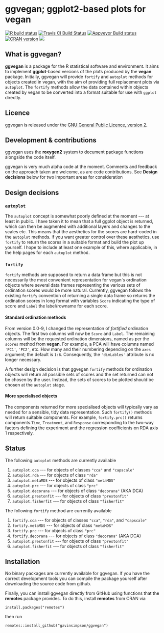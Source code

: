 # ggvegan; ggplot2-based plots for vegan

<!-- badges: start -->
[![R build status](https://github.com/gavinsimpson/ggvegan/workflows/R-CMD-check/badge.svg)](https://github.com/gavinsimpson/ggvegan/actions)
[![Travis CI Build Status](https://travis-ci.org/gavinsimpson/ggvegan.svg?branch=master)](https://travis-ci.org/gavinsimpson/ggvegan)
[![Appveyor Build status](https://ci.appveyor.com/api/projects/status/hc8dbxrim2nj3c1i/branch/master)](https://ci.appveyor.com/project/gavinsimpson/ggvegan/branch/master)
[![CRAN version](http://www.r-pkg.org/badges/version/ggvegan)](http://cran.rstudio.com/web/packages/ggvegan/index.html)
[![](http://cranlogs.r-pkg.org/badges/grand-total/ggvegan)](http://cran.rstudio.com/web/packages/ggvegan/index.html)
<!-- badges: end -->

## What is ggvegan?
**ggvegan** is a package for the R statistical software and environment. It aims to implement **ggplot**-based versions of the plots produced by the **vegan** package. Initially, ggvegan will provide `fortify` and `autoplot` methods for objects created in vegan, with the aim of providing full replacement plots via `autoplot`. The `fortify` methods allow the data contained within objects created by vegan to be converted into a format suitable for use with `ggplot` directly.

## Licence
ggvegan is released under the [GNU General Public Licence, version 2](http://www.r-project.org/Licenses/GPL-2).

## Development & contributions
ggvegan uses the **roxygen2** system to document package functions alongside the code itself.

ggvegan is very much alpha code at the moment. Comments and feedback on the approach taken are welcome, as are code contributions. See **Design decisions** below for two important areas for consideration

## Design decisions
### `autoplot`
The `autoplot` concept is somewhat poorly defined at the moment --- at least in public. I have taken it to mean that a full ggplot object is returned, which can then be augmented with additional layers and changes to the scales etc. This means that the aesthetics for the scores are hard-coded in the `autoplot` methods. If you want greater control over these aesthetics, use `fortify` to return the scores in a suitable format and build the plot up yourself. I hope to include at least one example of this, where applicable, in the help pages for each `autoplot` method.

### `fortify`
`fortify` methods are supposed to return a data frame but this is not necessarily the most convenient representation for vegan's ordination objects where several data frames representing the various sets of ordination scores would be more natural. Currently, ggvegan follows the existing `fortify` convention of returning a single data frame so returns the ordination scores in long format with variables `Score` indicating the type of score and `Label` the label/rowname for each score.

#### Standard ordination methods
From version 0.0-9, I changed the representation of *fortified* ordination objects. The first two columns will now be `Score` and `Label`. The remaining columns will be the requested ordination dimensions, named as per the `scores` method from **vegan**. For example, a PCA will have columns named `'PC1'`, `'PC2'`, etc. How many and their numbering depending on the `axes` argument; the default is `1:6`. Consequently, the `'dimLables'` attribute is no longer necessary.

A further design decision is that ggvegan `fortify` methods for ordination objects will return all possible sets of scores and the set returned can not be chosen by the user. Instead, the sets of scores to be plotted should be chosen at the `autoplot` stage.

#### More specialised objects
The components returned for more specialised objects will typically vary as needed for a sensible, tidy data representation. Such `fortify()` methods will return suitable components. For example, `fortify.prc()` returns components `Time`, `Treatment`, and `Response` corresponding to the two-way factors defining the experiment and the regression coefficients on RDA axis 1 respectively.

## Status
The following `autoplot` methods are currently available

 1. `autoplot.cca` --- for objects of classes `"cca"` and `"capscale"`
 2. `autoplot.rda` --- for objects of class `"rda"`
 3. `autoplot.metaMDS` --- for objects of class `"metaMDS"`
 4. `autoplot.prc` --- for objects of class `"prc"`
 5. `autoplot.decorana` --- for objects of class `"decorana"` (AKA DCA)
 6. `autoplot.prestonfit` --- for objects of class `"prestonfit"`
 7. `autoplot.fisherfit` --- for objects of class `"fisherfit"`

The following `fortify` method are currently available

 1. `fortify.cca` --- for objects of classes `"cca"`, `"rda"`, and `"capscale"`
 2. `fortify.metaMDS` --- for objects of class `"metaMDS"`
 3. `fortify.prc` --- for objects of class `"prc"`
 4. `fortify.decorana` --- for objects of class `"decorana"` (AKA DCA)
 5. `autoplot.prestonfit` --- for objects of class `"prestonfit"`
 6. `autoplot.fisherfit` --- for objects of class `"fisherfit"`


## Installation
No binary packages are currently available for ggvegan. If you have the correct development tools you can compile the package yourself after downloading the source code from github.

Finally, you can install ggvegan directly from GitHub using functions that the **remotes** package provides. To do this, install **remotes** from CRAN via

    install.packages("remotes")

then run

    remotes::install_github("gavinsimpson/ggvegan")

